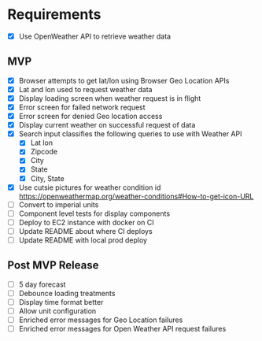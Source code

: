 # Requirements

- [x] Use OpenWeather API to retrieve weather data

## MVP

- [x] Browser attempts to get lat/lon using Browser Geo Location APIs
- [x] Lat and lon used to request weather data
- [x] Display loading screen when weather request is in flight
- [x] Error screen for failed network request
- [x] Error screen for denied Geo location access
- [x] Display current weather on successful request of data
- [x] Search input classifies the following queries to use with Weather API
  - [x] Lat lon
  - [x] Zipcode
  - [x] City
  - [x] State
  - [x] City, State
- [x] Use cutsie pictures for weather condition id https://openweathermap.org/weather-conditions#How-to-get-icon-URL
- [ ] Convert to imperial units
- [ ] Component level tests for display components
- [ ] Deploy to EC2 instance with docker on CI
- [ ] Update README about where CI deploys
- [ ] Update README with local prod deploy

## Post MVP Release

- [ ] 5 day forecast
- [ ] Debounce loading treatments
- [ ] Display time format better
- [ ] Allow unit configuration
- [ ] Enriched error messages for Geo Location failures
- [ ] Enriched error messages for Open Weather API request failures
